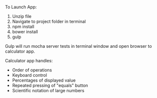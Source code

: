 To Launch App:

1. Unzip file
2. Navigate to project folder in terminal
3. npm install
4. bower install
5. gulp

Gulp will run mocha server tests in terminal window and open browser to calculator app.

Calculator app handles:
- Order of operations
- Keyboard control
- Percentages of displayed value
- Repeated pressing of "equals" button
- Scientific notation of large numbers
